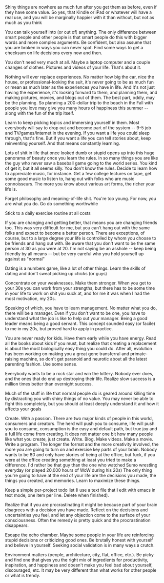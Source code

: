 Shiny things are nowhere as much fun after you get them as before, even if they have some value. So yes, that Kindle or iPad or whatever will have a real use, and you will be marginally happier with it than without, but not as much as you think

You can talk yourself into (or out of) anything. The only difference between smart people and other people is that smart people do this with bigger words and more complex arguments. Be confident, but also assume that you are broken in ways you can never spot. Find some ways to get a checksum on life decisions every now and then.

You don't need very much at all. Maybe a laptop computer and a couple changes of clothes. Pictures and videos of your life. That's about it.

Nothing will ever replace experiences. No matter how big the car, nice the house, or professional-looking the suit, it's never going to be as much fun or mean as much later as the experiences you have in life. And it's not just having the experience, it's looking forward to them, and planning them, and making pictures, movies, and blogs out of them. The best part, oddly, may be the planning. So planning a 200-dollar trip to the beach in the Fall with people you love may give you many hours of happiness this summer -- along with the fun of the trip itself.

Learn to keep picking topics and immersing yourself in them. Most everybody will say to drop out and become part of the system -- 9-5 job and TV/games/internet in the evening. If you want a life you could sleep through, that's fine. But if you want a life you can tell stories about, keep reinventing yourself. And that means constantly learning.

Lots of shit in life that once looked dumb or stupid opens up into this huge panorama of beauty once you learn the rules. In so many things you are like the guy who never saw a baseball game going to the world series. You kind of get it, but it all seems silly. You don't know the rules. Decide to learn how to appreciate music, for instance. Get a few college lectures on tape, get some good music to listen to, hang out with folks who are music connoisseurs. The more you know about various art forms, the richer your life is.

Forget philosophy and meaning-of-life shit. You're too young. For now, you are what you do. Go do something worthwhile

Stick to a daily exercise routine at all costs

If you are changing and getting better, that means you are changing friends too. This was very difficult for me, but you can't hang out with the same folks and expect to become a better person. There are exceptions, of course, but to a large degree your life is controlled by whom you choose to be friends and hang out with. Be aware that you don't want to be the same person at 30 as you were at 20. I'm not saying be an asshole -- keep being friendly by all means -- but be very careful who you hold yourself up against as "normal"

Dating is a numbers game, like a lot of other things. Learn the skills of dating and don't sweat picking up chicks (or guys)

Concentrate on your weaknesses. Make them stronger. When you get to your 30s you can work from your strengths, but there has to be some time in your life to work on shit you suck at, and for me it was when I had the most motivation, my 20s.

Speaking of which, you have to learn management. No matter what you do, there will be a manager. Even if you don't want to be one, you have to understand what the job is like to help out your manager. Being a good leader means being a good servant. This concept sounded easy (or facile) to me in my 20s, but proved hard to apply in practice.

You are never ready for kids. Have them early while you have energy. Read all the books about kids if you must, but realize that creating a replacement is about the most biologically easy thing you could do. After all, evolution has been working on making you a great gene transferral and primate-raising machine, so don't get paranoid and neurotic about all the latest parenting fashion. Use some sense.

Everybody wants to be a rock star and win the lottery. Nobody ever does, and the ones that do end up destroying their life. Realize slow success is a million times better than overnight success.

Much of the stuff in life that normal people do is geared around killing time by distracting you with shiny things of no value. You may never be able to fight this completely, but you should at least deeply understand it and how it affects your goals

Create. With a passion. There are two major kinds of people in this world, consumers and creators. The herd will push you to consume, life will push you to consume, consumption is the easy and default path, but true joy and a full life come from creating. It does not matter one bit how many people like what you create, just create. Write. Blog. Make videos. Make a movie. Write a program. The longer the format and the more creativity involved, the more you are going to turn on and exercise key parts of your brain. Nobody wants to be 80 and only have stories of being at the office, but fuck, if you were at the office creating something at least you tried to make a difference. I'd rather be that guy than the one who watched Sumo wrestling everyday (or played 20,000 hours of WoW during his 20s) The only thing you're going to have at the end of your life are the decisions you made, the things you created, and memories. Learn to maximize these things.

Keep a simple per-project todo list (I use a text file that I edit with emacs in text mode, one item per line. Delete when finished).

Realize that if you are procrastinating it might be because part of your brain disagrees with a decision you have made. Reflect on the decisions and uncertainties you feel, and let any objection come to the surface of your consciousness. Often the remedy is pretty quick and the procrastination disappears.

Escape the echo chamber. Maybe some people in your life are reinforcing stupid decisions or criticizing good ones. Be brutally honest with yourself and believe in yourself. Seeking social validation is in many ways a crutch.

Environment matters (people, architecture, city, flat, office, etc.). Be picky and find one that gives you the right mix of ingredients for productivity, inspiration, and happiness and doesn't make you feel bad about yourself, discouraged, etc. It may be very different than what works for other people or what is trendy.